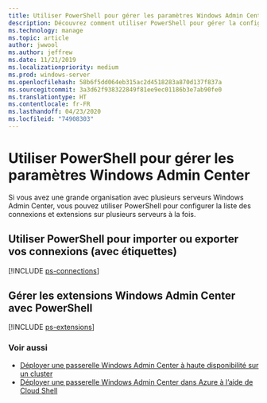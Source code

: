 ```yaml
---
title: Utiliser PowerShell pour gérer les paramètres Windows Admin Center
description: Découvrez comment utiliser PowerShell pour gérer la configuration et les paramètres Windows Admin Center.
ms.technology: manage
ms.topic: article
author: jwwool
ms.author: jeffrew
ms.date: 11/21/2019
ms.localizationpriority: medium
ms.prod: windows-server
ms.openlocfilehash: 58b6f5dd064eb315ac2d4518283a870d137f837a
ms.sourcegitcommit: 3a3d62f938322849f81ee9ec01186b3e7ab90fe0
ms.translationtype: HT
ms.contentlocale: fr-FR
ms.lasthandoff: 04/23/2020
ms.locfileid: "74908303"
---
```

# <a name="use-powershell-to-manage-windows-admin-center-settings"></a>Utiliser PowerShell pour gérer les paramètres Windows Admin Center

Si vous avez une grande organisation avec plusieurs serveurs Windows Admin Center, vous pouvez utiliser PowerShell pour configurer la liste des connexions et extensions sur plusieurs serveurs à la fois.

## <a name="use-powershell-to-import-or-export-your-connections-with-tags"></a>Utiliser PowerShell pour importer ou exporter vos connexions (avec étiquettes)

[!INCLUDE [ps-connections](../includes/ps-connections.md)]

## <a name="manage-windows-admin-center-extensions-with-powershell"></a>Gérer les extensions Windows Admin Center avec PowerShell

[!INCLUDE [ps-extensions](../includes/ps-extensions.md)]

### <a name="see-also"></a>Voir aussi

* [Déployer une passerelle Windows Admin Center à haute disponibilité sur un cluster](../deploy/high-availability.md)
* [Déployer une passerelle Windows Admin Center dans Azure à l’aide de Cloud Shell](../azure/deploy-wac-in-azure.md)
